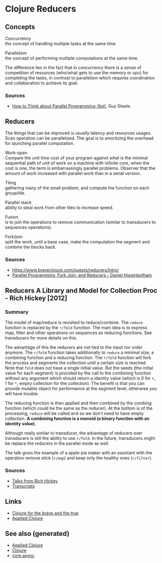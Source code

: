 # Clojure Reducers

## Concepts

Concurrency  
the concept of handling multiple tasks at the same time.

Parallelism  
the concept of performing multiple computations at the same time.

The difference lies in the fact that in concurrency there is a sense of
competition of resources (who/what gets to use the memory or cpu) for
completing the tasks, in contrast to parallelism which requires
coordination and collaboration to achieve its goal.

### Sources

-   [How to Think about Parallel Programming:
    Not!](https://github.com/matthiasn/talk-transcripts/blob/master/Steele_Guy/ParallelProg.md),
    Guy Steele.

## Reducers

The things that can be improved is usually latency and resources usages.
Scan operation can be parallelized. The goal is to amortizing the
overhead for launching parallel computation.

Work-span  
Compare the unit time cost of your program against what is the minimal
sequential path of unit of work on a machine with infinite core, when
the cost is one, the term is embarrassingly parallel problems. Observer
that the amount of work increased with parallel work than in a serial
version.

Tiling  
gathering many of the small problem, and compute the function on each
group/tile.

Parallel stack  
ability to steal work from other tiles to increase speed.

Fusion  
is to join the operations to remove communication (similar to
transducers to sequences operations).

Fork/join  
split the work, until a base case, make the computation the segment and
combine the blocks back.

### Sources

-   <https://www.braveclojure.com/quests/reducers/intro/>
-   [Parallel Programming, Fork Join, and Reducers - Daniel
    Higginbotham](https://www.youtube.com/watch?v=eRq5UBx6cbA)

## Reducers A Library and Model for Collection Proc - Rich Hickey \[2012\]

### Summary

The model of map/reduce is revisited to reduce/combine. The `reduce`
function is replaced by the `r/fold` function. The main idea is to
express map, filter and other operations on sequences as reducing
functions. See transducers for more details on this.

The advantage of this the reducers are not tied to the input nor order
anymore. The `r/fold` function takes additionally to `reduce` a minimal
size, a combining function and a reducing function. The `r/fold`
function will fork the process and segments the collection until a
certain size is reached. Note that `fold` does not have a single initial
value. But the seeds (the initial value for each segment) is provided by
the call to the combining function without any argument which should
return a identity value (which is 0 for `+`, 1 for `*`, empty collection
for the collection). The benefit is that you can provide mutable object
for performance at the segment level, otherwise you will have trouble.

The reducing function is then applied and then combined by the combing
function (which could be the same as the reducer). At the bottom is of
the processing, `reduce` will be called and so we don't need to have
empty collection. **A combining function is a monoid (a binary function
with an** **identity value)**.

Although really similar to transducer, the advantage of reducers over
transducers is still the ability to use `r/fold`. In the future,
transducers might be replace the reducers in the parallel mode as well.

The talk gives the example of a apple pie maker with an assistant with
the operation remove stick (`r/map`) and keep only the healthy ones
(`r/filter`).

### Sources

-   [Talks from Rich
    Hickey](https://www.youtube.com/watch?v=IjB-IOwGrGE)
-   [Transcripts](https://github.com/matthiasn/talk-transcripts/blob/master/Hickey_Rich/Reducers.md)

## Links

-   [Clojure for the brave and the
    true](./id:8a25f159-fa4a-4bdb-9ad2-1db6731b4a75)
-   [Applied Clojure](./id:ab553c45-6dc8-4971-a1d4-925cc51a0152)

## See also (generated)

-   [Applied Clojure](./20200430155637-applied_clojure.md)
-   [Clojure](./../decks/clojure.md)
-   [core.async](./20200430155819-core_async.md)
